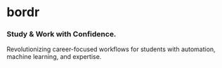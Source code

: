 # bordr
### Study & Work with Confidence.  
Revolutionizing career-focused workflows for students with automation, machine learning, and expertise.

